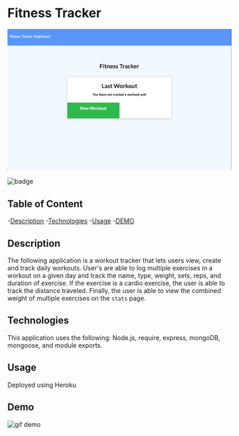 # Fitness Tracker
![fitness tracker](public/assets/img/fitnesstracker.png)

![badge](https://img.shields.io/badge/License-None-blue.svg)

  ## Table of Content
  -[Description](#description)
  -[Technologies](#technologies)
  -[Usage](#usage)
  -[DEMO](#demo)

## Description
The following application is a workout tracker that lets users view, create and track daily workouts. User's are able to log multiple exercises in a workout on a given day and track the name, type, weight, sets, reps, and duration of exercise. If the exercise is a cardio exercise, the user is able to track the distance traveled. Finally, the user is able to view the combined weight of multiple exercises on the `stats` page.

## Technologies
This application uses the following: Node.js, require, express, mongoDB, mongoose, and module exports.

## Usage
Deployed using Heroku

## Demo
![gif demo](public/assets/img/fitness.gif)